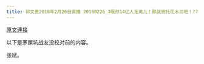 ```yaml
---
title: 郭文贵2018年2月26日直播 20180226_3既然14亿人无男儿！那就寄托花木兰吧！???????????? Via：郭媒体
---
```


[原文連接](https://gnews.org/ThreadView/53477268)

以下是茅屎坑战友没校对前的内容。

  张斌。
